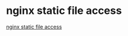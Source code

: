 # nginx static file access
[nginx static file access](https://aiwithcloud.com/2022/09/19/nginx_static_file_access/)